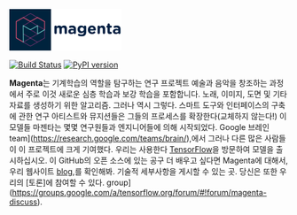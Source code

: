 
<img src="magenta-logo-bg.png" height="75">

[![Build Status](https://travis-ci.org/tensorflow/magenta.svg?branch=master)](https://travis-ci.org/tensorflow/magenta)
 [![PyPI version](https://badge.fury.io/py/magenta.svg)](https://badge.fury.io/py/magenta)

**Magenta**는 기계학습의 역할을 탐구하는 연구 프로젝트
예술과 음악을 창조하는 과정에서 주로 이것
새로운 심층 학습과 보강 학습을 포함합니다.
노래, 이미지, 도면 및 기타 자료를 생성하기 위한 알고리즘. 그러나 역시 그렇다.
스마트 도구와 인터페이스의 구축에 관한 연구
아티스트와 뮤지션들은 그들의 프로세스를 확장한다(교체하지 않는다!)
이 모델들 마젠타는 몇몇 연구원들과 엔지니어들에 의해 시작되었다.
Google 브레인 team](https://research.google.com/teams/brain/),에서
그러나 다른 많은 사람들이 이 프로젝트에 크게 기여했다. 우리는 사용한다
[TensorFlow](https://www.tensorflow.org)을 방문하여 모델을 출시하십시오.
이 GitHub의 오픈 소스에 있는 공구 더 배우고 싶다면
Magenta에 대해서, 우리 웹사이트 [blog](https://magenta.tensorflow.org),를 확인해봐.
기술적 세부사항을 게시할 수 있는 곳. 당신은 또한 우리의 [토론]에 참여할 수 있다.
group](https://groups.google.com/a/tensorflow.org/forum/#!forum/magenta-discuss).

